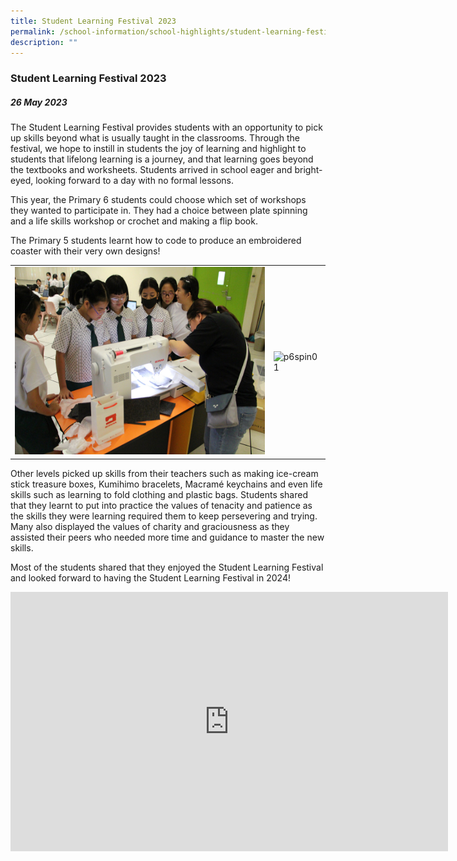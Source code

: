 ```yaml
---
title: Student Learning Festival 2023
permalink: /school-information/school-highlights/student-learning-festival-2023/
description: ""
---
```

### Student Learning Festival 2023

##### 26 May 2023

The Student Learning Festival provides students with an opportunity to pick up skills beyond what is usually taught in the classrooms. Through the festival, we hope to instill in students the joy of learning and highlight to students that lifelong learning is a journey, and that learning goes beyond the textbooks and worksheets.  Students arrived in school eager and bright-eyed, looking forward to a day with no formal lessons. 


This year, the Primary 6 students could choose which set of workshops they wanted to participate in. They had a choice between plate spinning and a life skills workshop or crochet and making a flip book. 

The Primary 5 students learnt how to code to produce an embroidered coaster with their very own designs! 

<table>
<tbody><tr>
		<td><img alt="p5coding01" src="/images/SLF%202023/p5%20coding%20-%20sewing%20our%20design%20code.JPG" style="width:500px;height:300px;"> </td>
		<td><img alt="p6spin01" src="/images/SLF%202023/p6%20plate%20spinning%20-%20proud%20to%20successfully%20spin%20our%20plates!.JPG" style="width:500px;height:300px;"> </td>
</tr></tbody></table>

Other levels picked up skills from their teachers such as making ice-cream stick treasure boxes, Kumihimo bracelets, Macramé keychains and even life skills such as learning to fold clothing and plastic bags. Students shared that they learnt to put into practice the values of tenacity and patience as the skills they were learning required them to keep persevering and trying. Many also displayed the values of charity and graciousness as they assisted their peers who needed more time and guidance to master the new skills.

Most of the students shared that they enjoyed the Student Learning Festival and looked forward to having the Student Learning Festival in 2024!

<center><iframe allowfullscreen="" allow="accelerometer; autoplay; clipboard-write; encrypted-media; gyroscope; picture-in-picture; web-share" frameborder="0" title="YouTube video player" src="https://www.youtube.com/embed/jOwMF1vYfUE" height="415" width="700"></iframe></center>